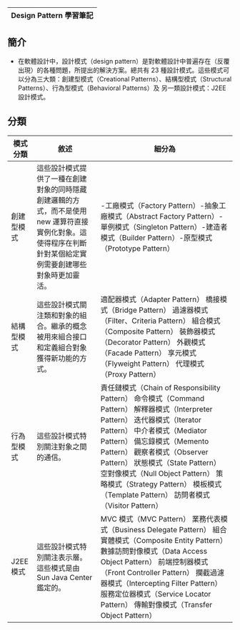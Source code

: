 
|Design Pattern 學習筆記 |
| ------ |
## 簡介
- 在軟體設計中，設計模式（design pattern）是對軟體設計中普遍存在（反覆出現）的各種問題，所提出的解決方案。總共有 23 種設計模式。這些模式可以分為三大類：創建型模式（Creational Patterns）、結構型模式（Structural Patterns）、行為型模式（Behavioral Patterns）及 另一類設計模式：J2EE 設計模式。
## 分類
| 模式分類 | 敘述 | 細分為 |
| ------ | ------ | ------ |
| 創建型模式 | 這些設計模式提供了一種在創建對象的同時隱藏創建邏輯的方式，而不是使用 new 運算符直接實例化對象。這使得程序在判斷針對某個給定實例需要創建哪些對象時更加靈活。 |-工廠模式（Factory Pattern）-抽象工廠模式（Abstract Factory Pattern）-單例模式（Singleton Pattern）-建造者模式（Builder Pattern）-原型模式（Prototype Pattern） |
| 結構型模式 | 這些設計模式關注類和對象的組合。繼承的概念被用來組合接口和定義組合對象獲得新功能的方式。 | 適配器模式（Adapter Pattern）  橋接模式（Bridge Pattern）  過濾器模式（Filter、Criteria Pattern）  組合模式（Composite Pattern）  裝飾器模式（Decorator Pattern）  外觀模式（Facade Pattern）  享元模式（Flyweight Pattern）  代理模式（Proxy Pattern） |
| 行為型模式 | 這些設計模式特別關注對象之間的通信。 | 責任鏈模式（Chain of Responsibility Pattern）  命令模式（Command Pattern）  解釋器模式（Interpreter Pattern）  迭代器模式（Iterator Pattern）  中介者模式（Mediator Pattern）  備忘錄模式（Memento Pattern）  觀察者模式（Observer Pattern）  狀態模式（State Pattern）  空對像模式（Null Object Pattern）  策略模式（Strategy Pattern）  模板模式（Template Pattern）  訪問者模式（Visitor Pattern） |
| J2EE 模式 | 這些設計模式特別關注表示層。這些模式是由 Sun Java Center 鑑定的。 | MVC 模式（MVC Pattern）  業務代表模式（Business Delegate Pattern）  組合實體模式（Composite Entity Pattern）  數據訪問對像模式（Data Access Object Pattern）  前端控制器模式（Front Controller Pattern）  攔截過濾器模式（Intercepting Filter Pattern） 服務定位器模式（Service Locator Pattern）  傳輸對像模式（Transfer Object Pattern） |  
